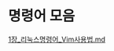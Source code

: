 # 명령어 모음






[1장_리눅스명령어_Vim사용법.md](https://github.com/dx83/Study/blob/532281348cdc883f79d0efb86798de1aad4d4c42/%EA%B9%83%26%EA%B9%83%ED%97%88%EB%B8%8C%20%EC%9E%85%EB%AC%B8/4%EC%9E%A5_1_%EC%9B%90%EA%B2%A9%EC%A0%80%EC%9E%A5%EC%86%8C_%EA%B9%83%ED%97%88%EB%B8%8C.md#git-push--%EC%9B%90%EA%B2%A9-%EC%A0%80%EC%9E%A5%EC%86%8C%EC%97%90-%ED%8C%8C%EC%9D%BC-%EC%98%AC%EB%A6%AC%EA%B8%B0)

